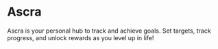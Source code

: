 # Ascra
Ascra is your personal hub to track and achieve goals. Set targets, track progress, and unlock rewards as you level up in life!
